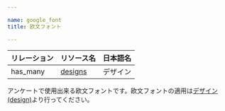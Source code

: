 ```yaml
---

name: google_font
title: 欧文フォント

---
```


|リレーション|リソース名|日本語名|
|:---|:---|:---|
|has_many|[designs](#design)|デザイン|

アンケートで使用出来る欧文フォントです。欧文フォントの適用は[デザイン(design)](#design)より行ってください。